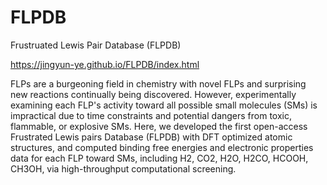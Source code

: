 # FLPDB
Frustruated Lewis Pair Database (FLPDB) 

https://jingyun-ye.github.io/FLPDB/index.html

FLPs are a burgeoning field in chemistry with novel FLPs and surprising new reactions continually being discovered. 
However, experimentally examining each FLP's activity toward all possible small molecules (SMs) is impractical due to time constraints and potential dangers from toxic, flammable,
or explosive SMs. Here, we developed the first open-access Frustrated Lewis pairs Database (FLPDB) with DFT optimized atomic structures, and computed binding free energies and 
electronic properties data for each FLP toward SMs, including H2, CO2, H2O, H2CO, HCOOH, CH3OH, via high-throughput computational screening.
